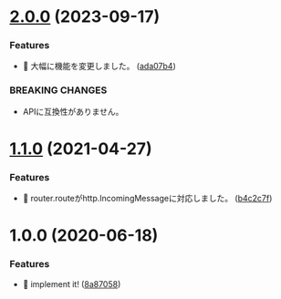 # [2.0.0](https://github.com/suin/esa-webhook-router/compare/v1.1.0...v2.0.0) (2023-09-17)


### Features

* 🎸 大幅に機能を変更しました。 ([ada07b4](https://github.com/suin/esa-webhook-router/commit/ada07b490e3867db55dc37cb98926aca125145a8))


### BREAKING CHANGES

* APIに互換性がありません。

# [1.1.0](https://github.com/suin/esa-webhook-router/compare/v1.0.0...v1.1.0) (2021-04-27)


### Features

* 🎸 router.routeがhttp.IncomingMessageに対応しました。 ([b4c2c7f](https://github.com/suin/esa-webhook-router/commit/b4c2c7ff3b0041f1dce5d4e06573faa8277a0baa))

# 1.0.0 (2020-06-18)


### Features

* 🎸 implement it! ([8a87058](https://github.com/suin/esa-webhook-router/commit/8a870589c833211ca324dd2010ff8bdbff612b63))
